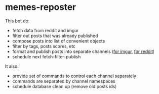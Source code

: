 # memes-reposter

This bot do:
 - fetch data from reddit and imgur
 - filter out posts that was already published
 - compose posts into list of convenient objects
 - filter by tags, posts scores, etc
 - format and publish posts into separate channels ([for imgur](https://t.me/telemgur), [for reddit](https://t.me/pop_reddit))
 - schedule next fetch-filter-publish 
 
 It also:
 - provide set of commands to control each channel separately
 - commands are separated by channel namespaces
 - schedule database clean up (remove old posts ids)
